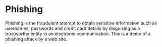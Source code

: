 # Phishing
Phishing is the fraudulent attempt to obtain sensitive information such as usernames, passwords and credit card details by disguising as a trustworthy entity in an electronic communication. This is a demo of a phishing attack by a web site.
